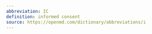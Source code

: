 ```yaml
---
abbreviation: IC
definition: informed consent
source: https://openmd.com/dictionary/abbreviations/i
---
```

